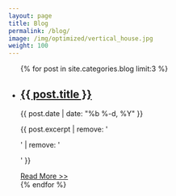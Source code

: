 ```yaml
---
layout: page
title: Blog
permalink: /blog/
image: /img/optimized/vertical_house.jpg
weight: 100
---
```


<ul class="post-list blog-post-list">
{% for post in site.categories.blog limit:3 %}
  <li>
    <a class="post-list-image blog-post-list-image" href="{{ post.url | prepend: site.baseurl }}" style="background-image:url('{{ post.image | prepend: site.baseurl }}')">
      <!-- <img class="home-blog-image" src="{{ post.image_thumb | prepend: site.baseurl }}" alt="{{ post.title }}"> -->
    </a>
    <h2 class="post-link">
      <a class="post-link" href="{{ post.url | prepend: site.baseurl }}">{{ post.title }}</a>
    </h2>
    <span class="post-meta">{{ post.date | date: "%b %-d, %Y" }}</span>
    <p>{{ post.excerpt | remove: '<p>' | remove: '</p>' }}</p>
    <a class="post-link" href="{{ post.url | prepend: site.baseurl }}">Read More >></a>
  </li>
{% endfor %}
</ul>